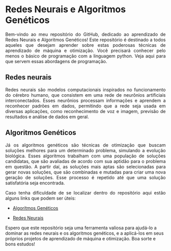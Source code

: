 # Redes Neurais e Algoritmos Genéticos
<p align="justify">
Bem-vindo ao meu repositório do GitHub, dedicado ao aprendizado de Redes Neurais e Algoritmos Genéticos! Este repositório é destinado a todos aqueles que desejam aprender sobre estas poderosas técnicas de aprendizado de máquina e otimização. Você precisará conhecer pelo menos o básico de programação com a linguagem python. Veja aqui para que servem essas abordagens de programação.

## Redes neurais
<p align="justify">
Redes neurais são modelos computacionais inspirados no funcionamento do cérebro humano, que consistem em uma rede de neurônios artificiais interconectados. Esses neurônios processam informações e aprendem a reconhecer padrões em dados, permitindo que a rede seja usada em diversas aplicações, como reconhecimento de voz e imagem, previsão de resultados e análise de dados em geral.

## Algoritmos Genéticos
<p align="justify">
Já os algoritmos genéticos são técnicas de otimização que buscam soluções melhores para um determinado problema, simulando a evolução biológica. Esses algoritmos trabalham com uma população de soluções candidatas, que são avaliadas de acordo com sua aptidão para o problema em questão. A partir daí, as soluções mais aptas são selecionadas para gerar novas soluções, que são combinadas e mutadas para criar uma nova geração de soluções. Esse processo é repetido até que uma solução satisfatória seja encontrada.

<p align="justify">
Caso tenha dificuldade de se localizar dentro do repositório aqui estão alguns links que podem ser úteis:
 
 - <a href="https://github.com/isadoramarcondes/redes-neurais/tree/main/AlgoritmosGeneticos">Algorítmos Genéticos </a>
 
 - <a href="https://github.com/isadoramarcondes/redes-neurais/tree/main/RedesNeurais"> Redes Neurais </a>
 
Espero que este repositório seja uma ferramenta valiosa para ajudá-lo a dominar as redes neurais e os algoritmos genéticos, e a aplicá-los em seus próprios projetos de aprendizado de máquina e otimização. Boa sorte e bons estudos!
